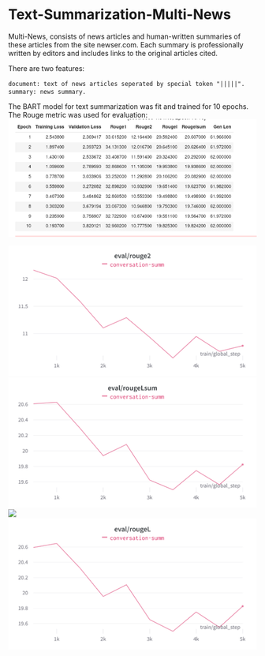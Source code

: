 # Text-Summarization-Multi-News

Multi-News, consists of news articles and human-written summaries of these articles from the site newser.com. Each summary is professionally written by editors and includes links to the original articles cited.

There are two features:

    document: text of news articles seperated by special token "|||||".
    summary: news summary.

The BART model for text summarization was fit and trained for 10 epochs.
The Rouge metric was used for evaluation:
<img src = "1.epochs_table.png">

<img src = "2.bart_rouge2.png">

<img src = "3.bart_rougeLsum.png">

<img src = "4.bart_rouge1.png">

<img src = "5.bart_eval_rougeL.png">

